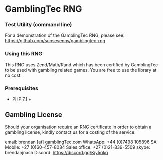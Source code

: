 # GamblingTec RNG

### Test Utility (command line)

For a demonstration of the GamblingTec RNG, please see: https://github.com/sunsevennv/gamblingtec-rng

### Using this RNG

This RNG uses Zend/Math/Rand which has been certified by GamblingTec to be used with gambling related games.
You are free to use the library at no cost.

### Prerequisites

- PHP 7.1 +

## Gambling License

Should your organisation require an RNG certificate in order to obtain a gambling license, kindly contact us
for a costing of the service:

email: brendan [at] gamblingTec.com
WhatsApp: +44 (0)7498 105896
SA Mobile: +27 (0)60-457-8084
Sales office: +27 (0)21-839-5509
skype: brendanjnash
Discord: https://discord.gg/Kjy5qkq

